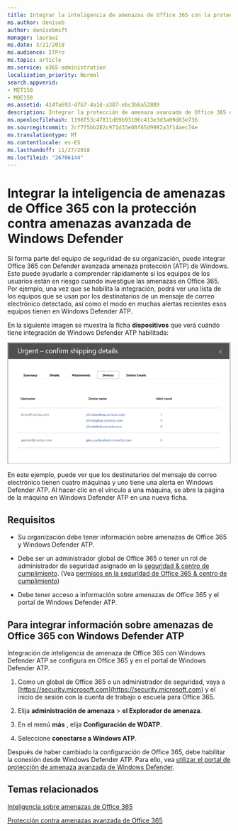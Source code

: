 ```yaml
---
title: Integrar la inteligencia de amenazas de Office 365 con la protección contra amenazas avanzada de Windows Defender
ms.author: deniseb
author: denisebmsft
manager: laurawi
ms.date: 3/21/2018
ms.audience: ITPro
ms.topic: article
ms.service: o365-administration
localization_priority: Normal
search.appverid:
- MET150
- MOE150
ms.assetid: 414fa693-d7b7-4a1d-a387-ebc3b6a52889
description: Integrar la protección de amenaza avanzada de Office 365 con Windows Defender avanzada protección contra amenazas para ver información más detallada de administración de amenaza.
ms.openlocfilehash: 1198f53c47811d69b93106c413e3d3a09d83e736
ms.sourcegitcommit: 2cf7f5bb282c971d33e00f65d9982a3f14aec74e
ms.translationtype: MT
ms.contentlocale: es-ES
ms.lasthandoff: 11/27/2018
ms.locfileid: "26706144"
---
```

# <a name="integrate-office-365-threat-intelligence-with-windows-defender-advanced-threat-protection"></a>Integrar la inteligencia de amenazas de Office 365 con la protección contra amenazas avanzada de Windows Defender

Si forma parte del equipo de seguridad de su organización, puede integrar Office 365 con Defender avanzada amenaza protección (ATP) de Windows. Esto puede ayudarle a comprender rápidamente si los equipos de los usuarios están en riesgo cuando investigue las amenazas en Office 365. Por ejemplo, una vez que se habilita la integración, podrá ver una lista de los equipos que se usan por los destinatarios de un mensaje de correo electrónico detectado, así como el modo en muchas alertas recientes esos equipos tienen en Windows Defender ATP.
  
En la siguiente imagen se muestra la ficha **dispositivos** que verá cuándo tiene integración de Windows Defender ATP habilitada: 
  
![Cuando Windows Defender ATP está habilitada, puede ver una lista de las máquinas con las alertas.](media/fec928ea-8f0c-44d7-80b9-a2e0a8cd4e89.PNG)
  
En este ejemplo, puede ver que los destinatarios del mensaje de correo electrónico tienen cuatro máquinas y uno tiene una alerta en Windows Defender ATP. Al hacer clic en el vínculo a una máquina, se abre la página de la máquina en Windows Defender ATP en una nueva ficha.
  
## <a name="requirements"></a>Requisitos

- Su organización debe tener información sobre amenazas de Office 365 y Windows Defender ATP.
    
- Debe ser un administrador global de Office 365 o tener un rol de administrador de seguridad asignado en la [seguridad &amp; centro de cumplimiento](https://security.microsoft.com). (Vea [permisos en la seguridad de Office 365 &amp; centro de cumplimiento](permissions-in-the-security-and-compliance-center.md))
    
- Debe tener acceso a información sobre amenazas de Office 365 y el portal de Windows Defender ATP.
    
## <a name="to-integrate-office-365-threat-intelligence-with-windows-defender-atp"></a>Para integrar información sobre amenazas de Office 365 con Windows Defender ATP

Integración de inteligencia de amenaza de Office 365 con Windows Defender ATP se configura en Office 365 y en el portal de Windows Defender ATP.
  
1. Como un global de Office 365 o un administrador de seguridad, vaya a [https://security.microsoft.com](https://security.microsoft.com) y el inicio de sesión con la cuenta de trabajo o escuela para Office 365. 
    
2. Elija **administración de amenaza** \> **el Explorador de amenaza**.
    
3. En el menú **más** , elija **Configuración de WDATP**.
    
4. Seleccione **conectarse a Windows ATP**.
    
Después de haber cambiado la configuración de Office 365, debe habilitar la conexión desde Windows Defender ATP. Para ello, vea [utilizar el portal de protección de amenaza avanzada de Windows Defender](https://go.microsoft.com/fwlink/?linkid=859690).
  
## <a name="related-topics"></a>Temas relacionados

[Inteligencia sobre amenazas de Office 365](office-365-ti.md)
  
[Protección contra amenazas avanzada de Office 365](office-365-atp.md)
  

